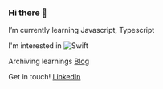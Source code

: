 ### Hi there 👋

I’m currently learning Javascript, Typescript 

I'm interested in <img alt="Swift" src="https://img.shields.io/badge/swift-%23FA7343.svg?style=for-the-badge&logo=swift&logoColor=white"/>

Archiving learnings [Blog](https://ireneworks.gitbook.io/saltberry/)

Get in touch! [LinkedIn](https://www.linkedin.com/in/ireneworks/)
